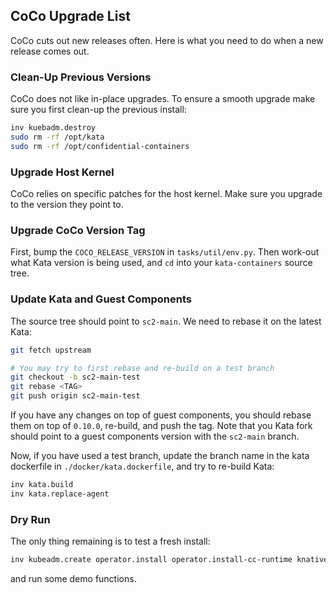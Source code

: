 ## CoCo Upgrade List

CoCo cuts out new releases often. Here is what you need to do when a new
release comes out.

### Clean-Up Previous Versions

CoCo does not like in-place upgrades. To ensure a smooth upgrade make sure
you first clean-up the previous install:

```bash
inv kuebadm.destroy
sudo rm -rf /opt/kata
sudo rm -rf /opt/confidential-containers
```

### Upgrade Host Kernel

CoCo relies on specific patches for the host kernel. Make sure you upgrade
to the version they point to.

### Upgrade CoCo Version Tag

First, bump the `COCO_RELEASE_VERSION` in `tasks/util/env.py`. Then work-out
what Kata version is being used, and `cd` into your `kata-containers` source
tree.

### Update Kata and Guest Components

The source tree should point to `sc2-main`. We need to rebase it on the latest
Kata:

```bash
git fetch upstream

# You may try to first rebase and re-build on a test branch
git checkout -b sc2-main-test
git rebase <TAG>
git push origin sc2-main-test
```

If you have any changes on top of guest components, you should rebase them
on top of `0.10.0`, re-build, and push the tag. Note that you Kata fork should
point to a guest components version with the `sc2-main` branch.

Now, if you have used a test branch, update the branch name in the kata
dockerfile in `./docker/kata.dockerfile`, and try to re-build Kata:

```bash
inv kata.build
inv kata.replace-agent
```

### Dry Run

The only thing remaining is to test a fresh install:

```bash
inv kubeadm.create operator.install operator.install-cc-runtime knative.install
```

and run some demo functions.
